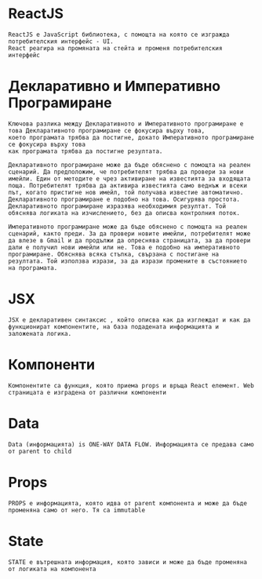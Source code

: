 # ReactJS

    ReactJS е JavaScript библиотека, с помощта на която се изгражда потребителския интерфейс - UI.
    React реагира на промяната на стейта и променя потребителския интерфейс

# Декларативно и Императивно Програмиране

    Ключова разлика между Декларативното и Императивното програмиране е това Декларативното програмиране се фокусира върху това,
    което програмата трябва да постигне, докато Императивното програмиране се фокусира върху това
    как програмата трябва да постигне резултата.

    Декларативното програмиране може да бъде обяснено с помощта на реален сценарий. Да предположим, че потребителят трябва да провери за нови имейли. Един от методите е чрез активиране на известията за входящата поща. Потребителят трябва да активира известията само веднъж и всеки път, когато пристигне нов имейл, той получава известие автоматично. Декларативното програмиране е подобно на това. Осигурява простота. Декларативното програмиране изразява необходимия резултат. Той обяснява логиката на изчислението, без да описва контролния поток.

    Императивното програмиране може да бъде обяснено с помощта на реален сценарий, както преди. За да провери новите имейли, потребителят може да влезе в Gmail и да продължи да опреснява страницата, за да провери дали е получил нови имейли или не. Това е подобно на императивното програмиране. Обяснява всяка стъпка, свързана с постигане на резултата. Той използва изрази, за да изрази промените в състоянието на програмата.

# JSX

    JSX е декларативен синтаксис , който описва как да изглеждат и как да функционират компонентите, на база подадената информацията и заложената логика.

# Компоненти

    Компонентите са функция, която приема props и връща React елемент. Web страницата е изградена от различни компоненти

# Data

    Data (информацията) is ONE-WAY DATA FLOW. Информацията се предава само от parent to child

# Props

    PROPS е информацията, която идва от parent компонента и може да бъде променяна само от него. Тя са immutable

# State

    STATE е вътрешната информация, която зависи и може да бъде променяна от логиката на компонента

